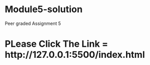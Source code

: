 # Module5-solution
Peer graded Assignment 5
<h1>PLease Click The Link = http://127.0.0.1:5500/index.html
